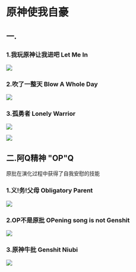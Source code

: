 # 原神使我自豪

## 一.

### 1.我玩原神让我进吧   Let Me In

![](https://github.com/DreamingCats/GenshitJokes/raw/main/原神使我自豪/我玩原神让我进吧.jpg)

### 2.吹了一整天   Blow A Whole Day

![](https://github.com/DreamingCats/GenshitJokes/raw/main/原神使我自豪/吹了一整天.jpg)


### 3.孤勇者  Lonely Warrior

![](https://github.com/DreamingCats/GenshitJokes/raw/main/原神使我自豪/孤勇者1.jpg)

![](https://github.com/DreamingCats/GenshitJokes/raw/main/原神使我自豪/孤勇者1.jpg)

## 二.阿Q精神   "OP"Q

原批在演化过程中获得了自我安慰的技能

### 1.义!务!父母    Obligatory Parent

![](https://github.com/DreamingCats/GenshitJokes/raw/main/原神使我自豪/阿Q后人/ObligatoryParent.jpg)

### 2.OP不是原批    OPening song is not Genshit

![](https://github.com/DreamingCats/GenshitJokes/raw/main/原神使我自豪/阿Q后人/OP不是原批.jpg)

### 3.原神牛批    Genshit Niubi

![](https://github.com/DreamingCats/GenshitJokes/raw/main/原神使我自豪/阿Q后人/原神牛批.jpg)